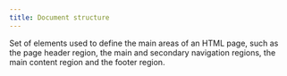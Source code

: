 ```yaml
---
title: Document structure
---
```


Set of elements used to define the main areas of an HTML page, such as the page header region, the main and secondary navigation regions, the main content region and the footer region.
